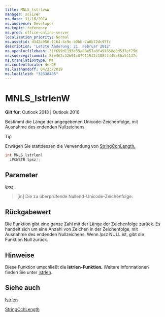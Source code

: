 ```yaml
---
title: MNLS_lstrlenW
manager: soliver
ms.date: 11/16/2014
ms.audience: Developer
ms.topic: reference
ms.prod: office-online-server
localization_priority: Normal
ms.assetid: d342a956-1164-4c9c-b0bb-7a0b72dc97fc
description: 'Letzte Änderung: 21. Februar 2012'
ms.openlocfilehash: 31f699d1193e55a88e57a0f491658e0d537ef75d
ms.sourcegitcommit: 8fe462c32b91c87911942c188f3445e85a54137c
ms.translationtype: MT
ms.contentlocale: de-DE
ms.lasthandoff: 04/23/2019
ms.locfileid: "32338465"
---
```

# <a name="mnls_lstrlenw"></a>MNLS_lstrlenW

  
  
**Gilt für**: Outlook 2013 | Outlook 2016 
  
Bestimmt die Länge der angegebenen Unicode-Zeichenfolge, mit Ausnahme des endenden Nullzeichens.
  
> [!TIP]
> Erwägen Sie stattdessen die Verwendung von [StringCchLength.](https://msdn.microsoft.com/library/ms647539%28VS.85%29.aspx) 
  
```cpp
int MNLS_lstrlen(
  LPCWSTR lpsz);
```

## <a name="parameters"></a>Parameter

 _lpsz_
  
> [in] Die zu überprüfende Nullend-Unicode-Zeichenfolge.
    
## <a name="return-value"></a>Rückgabewert

Die Funktion gibt eine ganze Zahl mit der Länge der Zeichenfolge zurück. Es handelt sich um eine Anzahl von Zeichen in der Zeichenfolge, mit Ausnahme des endenden Nullzeichens. Wenn  _lpsz_ NULL ist, gibt die Funktion Null zurück. 
  
## <a name="remarks"></a>Hinweise

Diese Funktion umschließt die **lstrlen-Funktion.** Weitere Informationen finden Sie unter [lstrlen](https://msdn.microsoft.com/library/ms647492%28VS.85%29.aspx).
  
## <a name="see-also"></a>Siehe auch



[lstrlen](https://msdn.microsoft.com/library/ms647492%28VS.85%29.aspx)
  
[StringCchLength](https://msdn.microsoft.com/library/ms647539%28VS.85%29.aspx)

